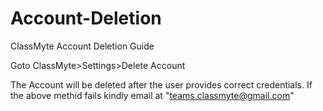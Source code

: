 # Account-Deletion
ClassMyte Account Deletion Guide

Goto ClassMyte>Settings>Delete Account

The Account will be deleted after the user provides correct credentials.
If the above methid fails kindly email at "teams.classmyte@gmail.com"
